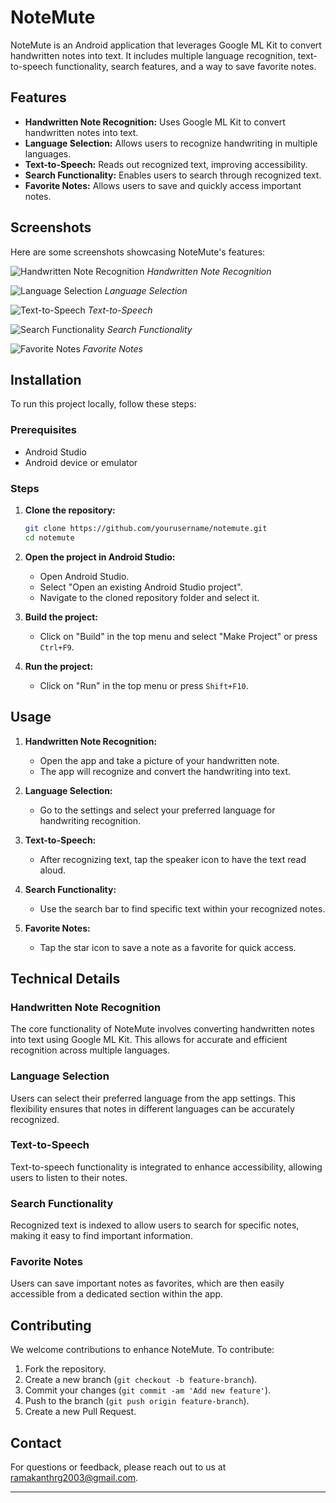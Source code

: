 # NoteMute

NoteMute is an Android application that leverages Google ML Kit to convert handwritten notes into text. It includes multiple language recognition, text-to-speech functionality, search features, and a way to save favorite notes.

## Features

- **Handwritten Note Recognition:** Uses Google ML Kit to convert handwritten notes into text.
- **Language Selection:** Allows users to recognize handwriting in multiple languages.
- **Text-to-Speech:** Reads out recognized text, improving accessibility.
- **Search Functionality:** Enables users to search through recognized text.
- **Favorite Notes:** Allows users to save and quickly access important notes.

## Screenshots

Here are some screenshots showcasing NoteMute's features:

![Handwritten Note Recognition](path/to/handwritten_note_recognition.png)
*Handwritten Note Recognition*

![Language Selection](path/to/language_selection.png)
*Language Selection*

![Text-to-Speech](path/to/text_to_speech.png)
*Text-to-Speech*

![Search Functionality](path/to/search_functionality.png)
*Search Functionality*

![Favorite Notes](path/to/favorite_notes.png)
*Favorite Notes*


## Installation

To run this project locally, follow these steps:

### Prerequisites

- Android Studio
- Android device or emulator

### Steps

1. **Clone the repository:**

   ```bash
   git clone https://github.com/yourusername/notemute.git
   cd notemute
   ```

2. **Open the project in Android Studio:**
   - Open Android Studio.
   - Select "Open an existing Android Studio project".
   - Navigate to the cloned repository folder and select it.

3. **Build the project:**
   - Click on "Build" in the top menu and select "Make Project" or press `Ctrl+F9`.

4. **Run the project:**
   - Click on "Run" in the top menu or press `Shift+F10`.

## Usage

1. **Handwritten Note Recognition:**
   - Open the app and take a picture of your handwritten note.
   - The app will recognize and convert the handwriting into text.

2. **Language Selection:**
   - Go to the settings and select your preferred language for handwriting recognition.

3. **Text-to-Speech:**
   - After recognizing text, tap the speaker icon to have the text read aloud.

4. **Search Functionality:**
   - Use the search bar to find specific text within your recognized notes.

5. **Favorite Notes:**
   - Tap the star icon to save a note as a favorite for quick access.

## Technical Details

### Handwritten Note Recognition

The core functionality of NoteMute involves converting handwritten notes into text using Google ML Kit. This allows for accurate and efficient recognition across multiple languages.

### Language Selection

Users can select their preferred language from the app settings. This flexibility ensures that notes in different languages can be accurately recognized.

### Text-to-Speech

Text-to-speech functionality is integrated to enhance accessibility, allowing users to listen to their notes.

### Search Functionality

Recognized text is indexed to allow users to search for specific notes, making it easy to find important information.

### Favorite Notes

Users can save important notes as favorites, which are then easily accessible from a dedicated section within the app.

## Contributing

We welcome contributions to enhance NoteMute. To contribute:

1. Fork the repository.
2. Create a new branch (`git checkout -b feature-branch`).
3. Commit your changes (`git commit -am 'Add new feature'`).
4. Push to the branch (`git push origin feature-branch`).
5. Create a new Pull Request.

## Contact

For questions or feedback, please reach out to us at [ramakanthrg2003@gmail.com](mailto:ramakanthrg2003@gmail.com).

---
